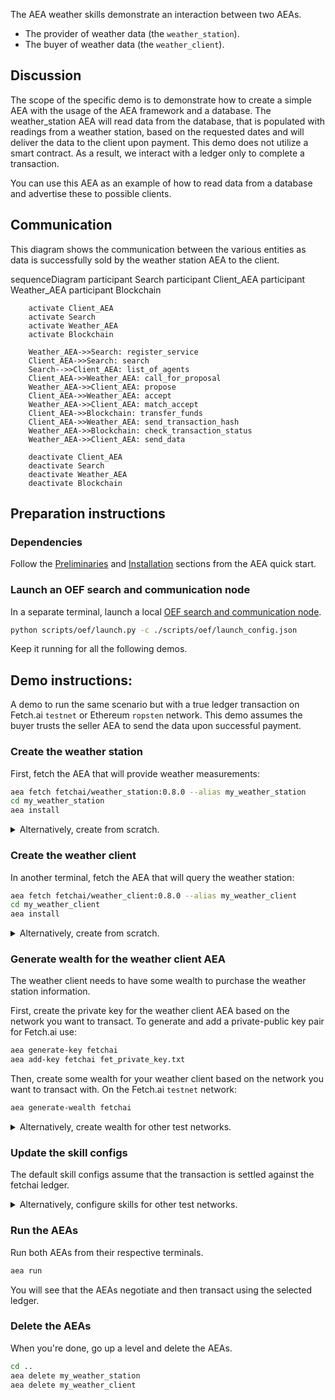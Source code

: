 The AEA weather skills demonstrate an interaction between two AEAs.

* The provider of weather data (the `weather_station`).
* The buyer of weather data (the `weather_client`).

## Discussion

The scope of the specific demo is to demonstrate how to create a simple AEA with the usage of the AEA framework and a database. The weather_station AEA
will read data from the database, that is populated with readings from a weather station, based on the requested dates and will deliver the data to the client upon payment.
This demo does not utilize a smart contract. As a result, we interact with a ledger only to complete a transaction.

You can use this AEA as an example of how to read data from a database and advertise these to possible clients.  

## Communication

This diagram shows the communication between the various entities as data is successfully sold by the weather station AEA to the client. 

<div class="mermaid">
    sequenceDiagram
        participant Search
        participant Client_AEA
        participant Weather_AEA
        participant Blockchain
    
        activate Client_AEA
        activate Search
        activate Weather_AEA
        activate Blockchain
        
        Weather_AEA->>Search: register_service
        Client_AEA->>Search: search
        Search-->>Client_AEA: list_of_agents
        Client_AEA->>Weather_AEA: call_for_proposal
        Weather_AEA->>Client_AEA: propose
        Client_AEA->>Weather_AEA: accept
        Weather_AEA->>Client_AEA: match_accept
        Client_AEA->>Blockchain: transfer_funds
        Client_AEA->>Weather_AEA: send_transaction_hash
        Weather_AEA->>Blockchain: check_transaction_status
        Weather_AEA->>Client_AEA: send_data
        
        deactivate Client_AEA
        deactivate Search
        deactivate Weather_AEA
        deactivate Blockchain
       
</div>

## Preparation instructions

### Dependencies

Follow the <a href="../quickstart/#preliminaries">Preliminaries</a> and <a href="../quickstart/#installation">Installation</a> sections from the AEA quick start.

### Launch an OEF search and communication node

In a separate terminal, launch a local [OEF search and communication node](../oef-ledger).
``` bash
python scripts/oef/launch.py -c ./scripts/oef/launch_config.json
```

Keep it running for all the following demos.

## Demo instructions:

A demo to run the same scenario but with a true ledger transaction on Fetch.ai `testnet` or Ethereum `ropsten` network. This demo assumes the buyer
trusts the seller AEA to send the data upon successful payment.

### Create the weather station

First, fetch the AEA that will provide weather measurements:
``` bash
aea fetch fetchai/weather_station:0.8.0 --alias my_weather_station
cd my_weather_station
aea install
```

<details><summary>Alternatively, create from scratch.</summary>
<p>

The following steps create the weather station from scratch:
``` bash
aea create my_weather_station
cd my_weather_station
aea add connection fetchai/oef:0.6.0
aea add connection fetchai/ledger:0.2.0
aea add skill fetchai/weather_station:0.6.0
aea install
aea config set agent.default_connection fetchai/oef:0.6.0
```

In `weather_station/aea-config.yaml` add 
``` yaml
default_routing:
  fetchai/ledger_api:0.1.0: fetchai/ledger:0.2.0
```

</p>
</details>


### Create the weather client

In another terminal, fetch the AEA that will query the weather station:
``` bash
aea fetch fetchai/weather_client:0.8.0 --alias my_weather_client
cd my_weather_client
aea install
```

<details><summary>Alternatively, create from scratch.</summary>
<p>

The following steps create the weather client from scratch:
``` bash
aea create my_weather_client
cd my_weather_client
aea add connection fetchai/oef:0.6.0
aea add connection fetchai/ledger:0.2.0
aea add skill fetchai/weather_client:0.5.0
aea install
aea config set agent.default_connection fetchai/oef:0.6.0
```

In `my_weather_client/aea-config.yaml` add 
``` yaml
default_routing:
  fetchai/ledger_api:0.1.0: fetchai/ledger:0.2.0
```

</p>
</details>


### Generate wealth for the weather client AEA

The weather client needs to have some wealth to purchase the weather station information.

First, create the private key for the weather client AEA based on the network you want to transact. To generate and add a private-public key pair for Fetch.ai use:
``` bash
aea generate-key fetchai
aea add-key fetchai fet_private_key.txt
```

Then, create some wealth for your weather client based on the network you want to transact with. On the Fetch.ai `testnet` network:
``` bash
aea generate-wealth fetchai
```

<details><summary>Alternatively, create wealth for other test networks.</summary>
<p>

To generate and add a private-public key pair for Ethereum use:
``` bash
aea generate-key ethereum
aea add-key ethereum eth_private_key.txt
```

On the Ethereum `ropsten` network.
``` bash
aea generate-wealth ethereum
```

Alternatively, to generate and add a private-public key pair for Cosmos use:
``` bash
aea generate-key cosmos
aea add-key cosmos cosmos_private_key.txt
```

On the Cosmos `testnet` network.
``` bash
aea generate-wealth cosmos
```

</p>
</details>


### Update the skill configs

The default skill configs assume that the transaction is settled against the fetchai ledger.

<details><summary>Alternatively, configure skills for other test networks.</summary>
<p>

<strong>Weather station:</strong>
<br>
Ensure you are in the weather station project directory.

For ethereum, update the skill config of the weather station via the `aea config get/set` command like so:
``` bash
aea config set vendor.fetchai.skills.weather_station.models.strategy.args.currency_id ETH
aea config set vendor.fetchai.skills.weather_station.models.strategy.args.ledger_id ethereum
```

Or for cosmos, like so:
``` bash
aea config set vendor.fetchai.skills.weather_station.models.strategy.args.currency_id ATOM
aea config set vendor.fetchai.skills.weather_station.models.strategy.args.ledger_id cosmos
```

This updates the weather station skill config (`my_weather_station/vendor/fetchai/skills/weather_station/skill.yaml`).


<strong>Weather client:</strong>
<br>
Ensure you are in the weather client project directory.

For ethereum, update the skill config of the weather client via the `aea config get/set` command like so:
``` bash
aea config set vendor.fetchai.skills.weather_client.models.strategy.args.currency_id ETH
aea config set vendor.fetchai.skills.weather_client.models.strategy.args.ledger_id ethereum
```

Or for cosmos, like so:
``` bash
aea config set vendor.fetchai.skills.weather_client.models.strategy.args.currency_id ATOM
aea config set vendor.fetchai.skills.weather_client.models.strategy.args.ledger_id cosmos
```

This updates the weather client skill config (`my_weather_client/vendor/fetchai/skills/weather_client/skill.yaml`).

</p>
</details>

### Run the AEAs

Run both AEAs from their respective terminals.
``` bash
aea run
```

You will see that the AEAs negotiate and then transact using the selected ledger.

### Delete the AEAs

When you're done, go up a level and delete the AEAs.

``` bash
cd ..
aea delete my_weather_station
aea delete my_weather_client
```


